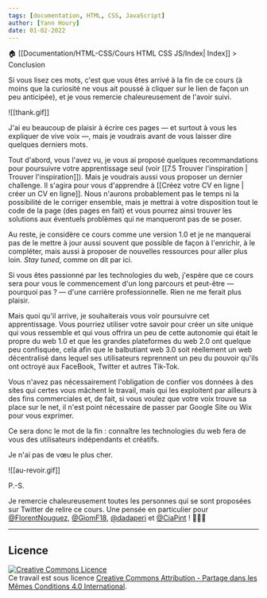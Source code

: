 ```yaml
---
tags: [documentation, HTML, CSS, JavaScript]
author: [Yann Houry]
date: 01-02-2022
---
```


🏠 [[Documentation/HTML-CSS/Cours HTML CSS JS/Index| Index]] > Conclusion

Si vous lisez ces mots, c'est que vous êtes arrivé à la fin de ce cours (à moins que la curiosité ne vous ait poussé à cliquer sur le lien de façon un peu anticipée), et je vous remercie chaleureusement de l'avoir suivi.

![[thank.gif]]

J'ai eu beaucoup de plaisir à écrire ces pages — et surtout à vous les expliquer de vive voix —, mais je voudrais avant de vous laisser dire quelques derniers mots.

Tout d'abord, vous l'avez vu, je vous ai proposé quelques recommandations pour poursuivre votre apprentissage seul (voir [[7.5 Trouver l'inspiration | Trouver l'inspiration]]). Mais je voudrais aussi vous proposer un dernier challenge. Il s'agira pour vous d'apprendre à [[Créez votre CV en ligne | créer un CV en ligne]]. Nous n'aurons probablement pas le temps ni la possibilité de le corriger ensemble, mais je mettrai à votre disposition tout le code de la page (des pages en fait) et vous pourrez ainsi trouver les solutions aux éventuels problèmes qui ne manqueront pas de se poser.

Au reste, je considère ce cours comme une version 1.0 et je ne manquerai pas de le mettre à jour aussi souvent que possible de façon à l'enrichir, à le compléter, mais aussi à proposer de nouvelles ressources pour aller plus loin. *Stay tuned*, comme on dit par ici.

Si vous êtes passionné par les technologies du web, j'espère que ce cours sera pour vous le commencement d'un long parcours et peut-être — pourquoi pas ? — d'une carrière professionnelle. Rien ne me ferait plus plaisir.

Mais quoi qu'il arrive, je souhaiterais vous voir poursuivre cet apprentissage. Vous pourriez utiliser votre savoir pour créer un site unique qui vous ressemble et qui vous offrira un peu de cette autonomie qui était le propre du web 1.0 et que les grandes plateformes du web 2.0 ont quelque peu confisquée, cela afin que le balbutiant web 3.0 soit réellement un web décentralisé dans lequel ses utilisateurs reprennent un peu du pouvoir qu'ils ont octroyé aux FaceBook, Twitter et autres Tik-Tok. 

Vous n'avez pas nécessairement l'obligation de confier vos données à des sites qui certes vous mâchent le travail, mais qui les exploitent par ailleurs à des fins commerciales et, de fait, si vous voulez que votre voix trouve sa place sur le net, il n'est point nécessaire de passer par Google Site ou Wix pour vous exprimer.

Ce sera donc le mot de la fin : connaître les technologies du web fera de vous des utilisateurs indépendants et créatifs.

Je n'ai pas de vœu le plus cher.

![[au-revoir.gif]]

P.-S.

Je remercie chaleureusement toutes les personnes qui se sont proposées sur Twitter de relire ce cours. Une pensée en particulier pour [@FlorentNouguez](https://twitter.com/florentnouguez?s=21), [@GiomF18](https://twitter.com/giomf18?s=21), [@dadaperi](https://twitter.com/dadaperi?s=21) et [@CiaPint](https://twitter.com/ciapint?s=21) ! 🙏🙏🙏

<hr />

## Licence
<a rel="license" href="http://creativecommons.org/licenses/by-sa/4.0/"><img alt="Creative Commons Licence" style="border-width:0" src="https://i.creativecommons.org/l/by-sa/4.0/88x31.png" /></a><br />Ce travail est sous licence <a rel="license" href="http://creativecommons.org/licenses/by-sa/4.0/">Creative Commons Attribution - Partage dans les Mêmes Conditions 4.0 International</a>.